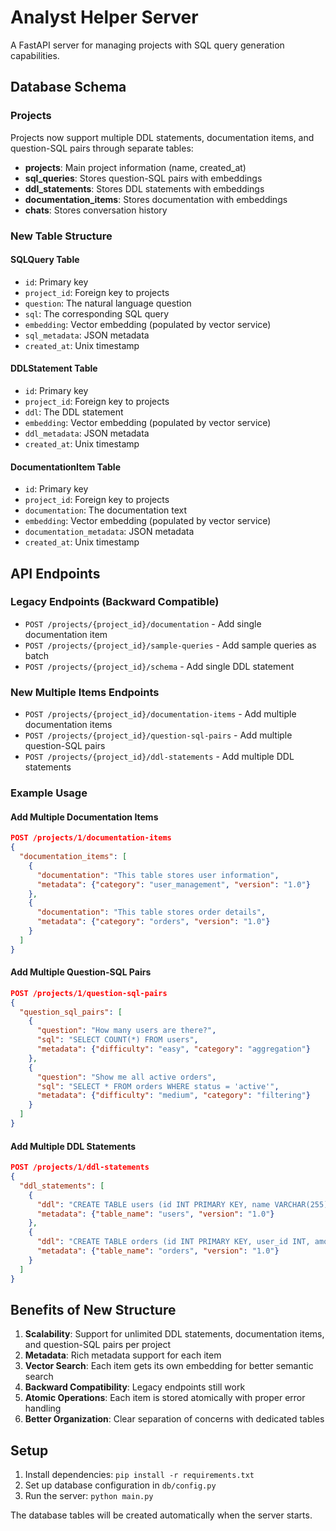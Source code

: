 # Analyst Helper Server

A FastAPI server for managing projects with SQL query generation capabilities.

## Database Schema

### Projects
Projects now support multiple DDL statements, documentation items, and question-SQL pairs through separate tables:

- **projects**: Main project information (name, created_at)
- **sql_queries**: Stores question-SQL pairs with embeddings
- **ddl_statements**: Stores DDL statements with embeddings  
- **documentation_items**: Stores documentation with embeddings
- **chats**: Stores conversation history

### New Table Structure

#### SQLQuery Table
- `id`: Primary key
- `project_id`: Foreign key to projects
- `question`: The natural language question
- `sql`: The corresponding SQL query
- `embedding`: Vector embedding (populated by vector service)
- `sql_metadata`: JSON metadata
- `created_at`: Unix timestamp

#### DDLStatement Table
- `id`: Primary key
- `project_id`: Foreign key to projects
- `ddl`: The DDL statement
- `embedding`: Vector embedding (populated by vector service)
- `ddl_metadata`: JSON metadata
- `created_at`: Unix timestamp

#### DocumentationItem Table
- `id`: Primary key
- `project_id`: Foreign key to projects
- `documentation`: The documentation text
- `embedding`: Vector embedding (populated by vector service)
- `documentation_metadata`: JSON metadata
- `created_at`: Unix timestamp

## API Endpoints

### Legacy Endpoints (Backward Compatible)
- `POST /projects/{project_id}/documentation` - Add single documentation item
- `POST /projects/{project_id}/sample-queries` - Add sample queries as batch
- `POST /projects/{project_id}/schema` - Add single DDL statement

### New Multiple Items Endpoints
- `POST /projects/{project_id}/documentation-items` - Add multiple documentation items
- `POST /projects/{project_id}/question-sql-pairs` - Add multiple question-SQL pairs
- `POST /projects/{project_id}/ddl-statements` - Add multiple DDL statements

### Example Usage

#### Add Multiple Documentation Items
```json
POST /projects/1/documentation-items
{
  "documentation_items": [
    {
      "documentation": "This table stores user information",
      "metadata": {"category": "user_management", "version": "1.0"}
    },
    {
      "documentation": "This table stores order details",
      "metadata": {"category": "orders", "version": "1.0"}
    }
  ]
}
```

#### Add Multiple Question-SQL Pairs
```json
POST /projects/1/question-sql-pairs
{
  "question_sql_pairs": [
    {
      "question": "How many users are there?",
      "sql": "SELECT COUNT(*) FROM users",
      "metadata": {"difficulty": "easy", "category": "aggregation"}
    },
    {
      "question": "Show me all active orders",
      "sql": "SELECT * FROM orders WHERE status = 'active'",
      "metadata": {"difficulty": "medium", "category": "filtering"}
    }
  ]
}
```

#### Add Multiple DDL Statements
```json
POST /projects/1/ddl-statements
{
  "ddl_statements": [
    {
      "ddl": "CREATE TABLE users (id INT PRIMARY KEY, name VARCHAR(255))",
      "metadata": {"table_name": "users", "version": "1.0"}
    },
    {
      "ddl": "CREATE TABLE orders (id INT PRIMARY KEY, user_id INT, amount DECIMAL(10,2))",
      "metadata": {"table_name": "orders", "version": "1.0"}
    }
  ]
}
```

## Benefits of New Structure

1. **Scalability**: Support for unlimited DDL statements, documentation items, and question-SQL pairs per project
2. **Metadata**: Rich metadata support for each item
3. **Vector Search**: Each item gets its own embedding for better semantic search
4. **Backward Compatibility**: Legacy endpoints still work
5. **Atomic Operations**: Each item is stored atomically with proper error handling
6. **Better Organization**: Clear separation of concerns with dedicated tables

## Setup

1. Install dependencies: `pip install -r requirements.txt`
2. Set up database configuration in `db/config.py`
3. Run the server: `python main.py`

The database tables will be created automatically when the server starts. 